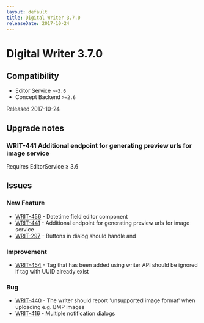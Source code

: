 ```yaml
---
layout: default
title: Digital Writer 3.7.0
releaseDate: 2017-10-24
---
```

<div class="jumbotron">
    <h1>Digital Writer 3.7.0</h1>    
    <h2>Compatibility</h2>
    <ul>
        <li>Editor Service <code>>=3.6</code></li>
        <li>Concept Backend <code>>=2.6</code></li>
    </ul>
</div>

Released 2017-10-24



## Upgrade notes  
      
### WRIT-441 Additional endpoint for generating preview urls for image service 
Requires EditorService ≥ 3.6                 



## Issues  


### New Feature 
 
 * [WRIT-456](https://jira.infomaker.se/browse/WRIT-456) - Datetime field editor component  
 * [WRIT-441](https://jira.infomaker.se/browse/WRIT-441) - Additional endpoint for generating preview urls for image service  
 * [WRIT-297](https://jira.infomaker.se/browse/WRIT-297) - Buttons in dialog should handle <enter> and <tab> 


### Improvement 
 
 * [WRIT-454](https://jira.infomaker.se/browse/WRIT-454) - Tag that has been added using writer API should be ignored if tag with UUID already exist 


### Bug 
 
 * [WRIT-440](https://jira.infomaker.se/browse/WRIT-440) - The writer should report 'unsupported image format' when uploading e.g. BMP images  
 * [WRIT-416](https://jira.infomaker.se/browse/WRIT-416) - Multiple notification dialogs 


